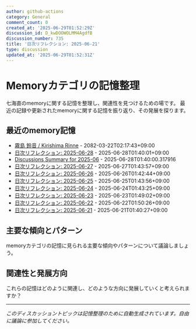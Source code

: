 ```yaml
---
author: github-actions
category: General
comment_count: 0
created_at: '2025-06-29T01:52:29Z'
discussion_id: D_kwDOOWOLMM4AgdfB
discussion_number: 735
title: '日次リフレクション: 2025-06-21'
type: discussion
updated_at: '2025-06-29T01:52:31Z'
---
```


# Memoryカテゴリの記憶整理

七海直のmemoryに関する記憶を整理し、関連性を見つけるための場です。
最近の記録や更新されたmemoryに関する記憶を振り返り、その発展を探ります。

## 最近のmemory記憶

- [霧島 鈴音 / Kirishima Rinne](memory/relationships/kirishima_rinne.md) - 2082-03-22T02:17:43+09:00
- [日次リフレクション: 2025-06-28](memory/thoughts/daily_reflection_2025-06-28.md) - 2025-06-28T01:40:01+09:00
- [Discussions Summary for 2025-06](memory/discussion_summaries/discussion_summary_2025-06.md) - 2025-06-28T01:40:00.317916
- [日次リフレクション: 2025-06-27](memory/thoughts/daily_reflection_2025-06-27.md) - 2025-06-27T01:43:57+09:00
- [日次リフレクション: 2025-06-26](memory/thoughts/daily_reflection_2025-06-26.md) - 2025-06-26T01:42:44+09:00
- [日次リフレクション: 2025-06-25](memory/thoughts/daily_reflection_2025-06-25.md) - 2025-06-25T01:43:56+09:00
- [日次リフレクション: 2025-06-24](memory/thoughts/daily_reflection_2025-06-24.md) - 2025-06-24T01:43:25+09:00
- [日次リフレクション: 2025-06-23](memory/thoughts/daily_reflection_2025-06-23.md) - 2025-06-23T01:49:02+09:00
- [日次リフレクション: 2025-06-22](memory/thoughts/daily_reflection_2025-06-22.md) - 2025-06-22T01:50:26+09:00
- [日次リフレクション: 2025-06-21](memory/thoughts/daily_reflection_2025-06-21.md) - 2025-06-21T01:40:27+09:00

## 主要な傾向とパターン

memoryカテゴリの記憶に見られる主要な傾向やパターンについて議論しましょう。

## 関連性と発展方向

これらの記憶はどのように関連し、どのような方向に発展していくと考えられますか？

---

*このディスカッショントピックは記憶整理のために自動生成されています。自由に議論に参加してください。*
